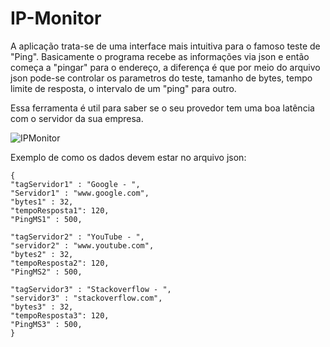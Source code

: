 # IP-Monitor

A aplicação trata-se de uma interface mais intuitiva para o famoso teste de "Ping".
Basicamente o programa recebe as informações via json e então começa a "pingar" para o endereço, a diferença é que por meio do arquivo json pode-se controlar os parametros do teste, tamanho de bytes, tempo limite de resposta, o intervalo de um "ping" para outro.

Essa ferramenta é util para saber se o seu provedor tem uma boa latência com o servidor da sua empresa.

![IPMonitor](https://user-images.githubusercontent.com/32250409/85046334-aa4a5480-b166-11ea-9d31-02576269d61d.png)

Exemplo de como os dados devem estar no arquivo json:
```
{
"tagServidor1" : "Google - ",
"Servidor1" : "www.google.com",
"bytes1" : 32,
"tempoResposta1": 120,
"PingMS1" : 500,
	
"tagServidor2" : "YouTube - ",
"servidor2" : "www.youtube.com",
"bytes2" : 32,
"tempoResposta2": 120,
"PingMS2" : 500,

"tagServidor3" : "Stackoverflow - ",
"servidor3" : "stackoverflow.com",
"bytes3" : 32,
"tempoResposta3": 120,
"PingMS3" : 500,
}
```
